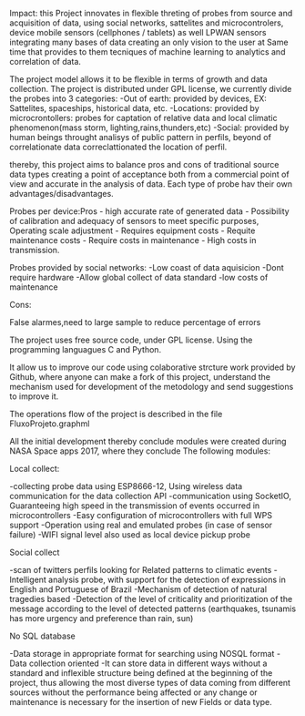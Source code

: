 

Impact: this Project innovates in flexible threting of probes from source and acquisition of data, using social networks, sattelites and microcontrolers, device mobile sensors (cellphones / tablets) as well LPWAN sensors integrating many bases of data creating an only vision to the user at Same time that provides to them tecniques of machine learning to analytics and correlation of data.

The project model allows it to be flexible in terms of growth and data collection. The project is distributed under GPL license, we currently divide the probes into 3 categories:
-Out of earth: provided by devices, EX: Sattelites, spaceships, historical data, etc.
-Locations: provided by microcrontollers: probes for captation of relative data and local climatic phenomenon(mass storm, lighting,rains,thunders,etc)
-Social: provided by human beings throught analisys of public pattern in perfils, beyond of correlationate data correclattionated the location of perfil.

thereby, this project aims to balance pros and cons of traditional source data types creating a point of acceptance both from a commercial point of view and accurate in the analysis of data. Each type of probe hav their own advantages/disadvantages.

Probes per device:Pros - high accurate rate of generated data - Possibility of calibration and adequacy of sensors to meet specific purposes, Operating scale adjustment - Requires equipment costs - Requite maintenance costs - Require costs in maintenance - High costs in transmission.

Probes provided by social networks:
-Low coast of data aquisicion
-Dont require hardware
-Allow global collect of data standard
-low costs of maintenance

Cons:

False alarmes,need to large sample to reduce percentage of errors

The project uses free source code, under GPL license. Using the programming languagues C and Python.

It allow us to improve our code using colaborative strcture work provided by Github, where anyone can make a fork of this project, understand the mechanism used for development of the metodology and send suggestions to improve it.

The operations flow of the project is described in the file FluxoProjeto.graphml

All the initial development thereby conclude modules were created during NASA Space apps 2017, where they conclude The following modules:

Local collect:

-collecting probe data using ESP8666-12, Using wireless data communication for the data collection API
-communication using SocketIO, Guaranteeing high speed in the transmission of events occurred in microcontrollers
-Easy configuration of microcontrollers with full WPS support
-Operation using real and emulated probes (in case of sensor failure)
-WIFI signal level also used as local device pickup probe

Social collect

-scan of twitters perfils looking for Related patterns to climatic events
-Intelligent analysis probe, with support for the detection of expressions in English and Portuguese of Brazil
-Mechanism of detection of natural tragedies based
-Detection of the level of criticality and prioritization of the message according to the level of detected patterns (earthquakes, tsunamis has more urgency and preference than rain, sun)

No SQL database

-Data storage in appropriate format for searching using NOSQL format
-Data collection oriented
-It can store data in different ways without a standard and inflexible structure being defined at the beginning of the project, thus allowing the most diverse types of data coming from different sources without the performance being affected or any change or maintenance is necessary for the insertion of new Fields or data type.
